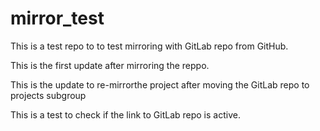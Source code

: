 # mirror_test
This is a test repo to to test mirroring with GitLab repo from GitHub.

This is the first update after mirroring the reppo.

This is the update to re-mirrorthe project after moving the GitLab repo to projects subgroup

This is a test to check if the link to GitLab repo is active.
